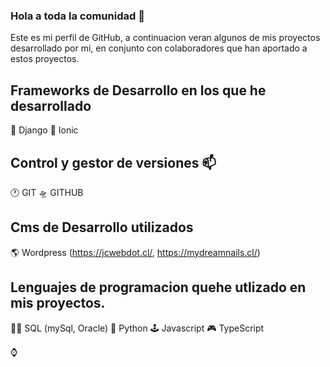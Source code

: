 ### Hola a toda la comunidad 👋 

Este es mi perfil de GitHub, a continuacion veran algunos de mis proyectos desarrollado por mi, en conjunto con colaboradores que han aportado a estos proyectos.

## Frameworks de Desarrollo en los que he desarrollado

🦘 Django
💠 Ionic

## Control y gestor de versiones 📫

🕐 GIT
🛸 GITHUB

## Cms de Desarrollo utilizados
🌎 Wordpress
(https://jcwebdot.cl/, https://mydreamnails.cl/)

## Lenguajes de programacion quehe utlizado en mis proyectos.

👨‍🚀 SQL (mySql, Oracle)
🐍 Python
🕹 Javascript
🎮 TypeScript





<!--
**Jordaan23/Jordaan23** is a ✨ _special_ ✨ repository because its `README.md` (this file) appears on your GitHub profile.

Here are some ideas to get you started:

- 🔭 I’m currently working on ...
- 🌱 I’m currently learning ...
- 👯 I’m looking to collaborate on ...
- 🤔 I’m looking for help with ...
- 💬 Ask me about ...
- 📫 How to reach me: ...
- 😄 Pronouns: ...
- ⚡ Fun fact: ...
--> ⌚
